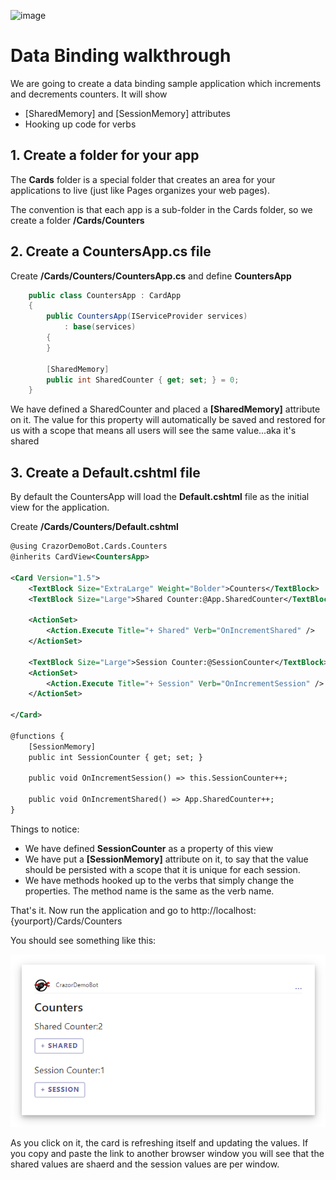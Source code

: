 

![image](https://user-images.githubusercontent.com/17789481/197238565-e3f895d0-6def-4d41-aba2-721d5432b1ef.png)


# Data Binding walkthrough

We are going to create a data binding sample application which increments and decrements counters. It will show

* [SharedMemory] and [SessionMemory] attributes
* Hooking up code for verbs

## 1. Create a folder for your app

The **Cards** folder is a special folder that creates an area for your applications to live (just like Pages organizes your web pages). 

The convention is that each app is a sub-folder in the Cards folder, so we create a folder **/Cards/Counters**

## 2. Create a CountersApp.cs file

Create  **/Cards/Counters/CountersApp.cs** and define **CountersApp**

```C#
    public class CountersApp : CardApp
    {
        public CountersApp(IServiceProvider services)
            : base(services)
        {
        }

        [SharedMemory]
        public int SharedCounter { get; set; } = 0;
    }
```

We have defined a SharedCounter and placed a **[SharedMemory]** attribute on it.  The value for this property will automatically be saved and restored for us with a scope that means all users will see the same value...aka it's shared

## 3. Create a Default.cshtml file

By default the CountersApp will load the **Default.cshtml** file as the initial view for the application. 

Create **/Cards/Counters/Default.cshtml**

```xml
@using CrazorDemoBot.Cards.Counters
@inherits CardView<CountersApp>

<Card Version="1.5">
    <TextBlock Size="ExtraLarge" Weight="Bolder">Counters</TextBlock>
    <TextBlock Size="Large">Shared Counter:@App.SharedCounter</TextBlock>

    <ActionSet>
        <Action.Execute Title="+ Shared" Verb="OnIncrementShared" />
    </ActionSet>

    <TextBlock Size="Large">Session Counter:@SessionCounter</TextBlock>
    <ActionSet>
        <Action.Execute Title="+ Session" Verb="OnIncrementSession" />
    </ActionSet>

</Card>

@functions {
    [SessionMemory]
    public int SessionCounter { get; set; }

    public void OnIncrementSession() => this.SessionCounter++;

    public void OnIncrementShared() => App.SharedCounter++;
}
```

Things to notice:

* We have defined **SessionCounter** as a property of this view
* We have put a **[SessionMemory]** attribute on it, to say that the value should be persisted with a scope that it is unique for each session.
* We have methods hooked up to the verbs that simply change the properties.  The method name is the same as the verb name.



That's it.  Now run the application and go to http://localhost:{yourport}/Cards/Counters 

You should see something like this:

![image-20221103120318266](assets/image-20221103120318266.png)

As you click on it, the card is refreshing itself and updating the values.  If you copy and paste the link to another browser window you will see that the shared values are shaerd and the session values are per window.